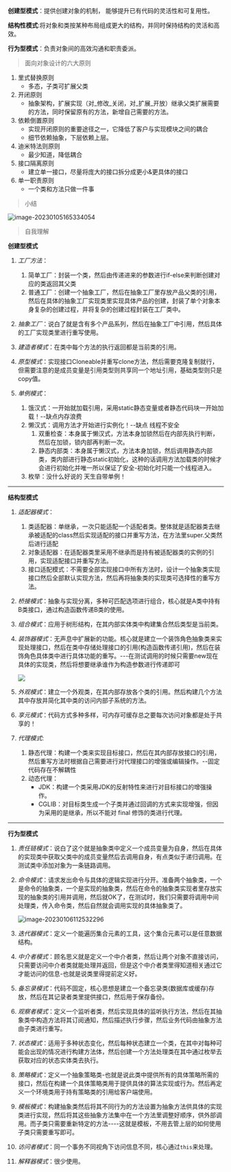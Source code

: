 **创建型模式**：提供创建对象的机制， 能够提升已有代码的灵活性和可复用性。

**结构性模式**:将对象和类按某种布局组成更大的结构，并同时保持结构的灵活和⾼效。

**行为型模式**：负责对象间的高效沟通和职责委派。

> 面向对象设计的六大原则

1. 里式替换原则
   - 多态，子类可扩展父类
2. 开闭原则
   - 抽象架构，扩展实现（对_修改_关闭，对_扩展_开放）继承父类扩展需要的方法，同时保留原有的方法，新增自己需要的方法。
3. 依赖倒置原则
   - 实现开闭原则的重要途径之一，它降低了客户与实现模块之间的耦合
   - 细节依赖抽象，下层依赖上层。
4. 迪米特法则原则
   - 最少知道，降低耦合
5. 接口隔离原则
   - 建立单一接口，尽量将庞大的接口拆分成更小&更具体的接口
6. 单一职责原则
   - 一个类和方法只做一件事

> 小结

![image-20230105165334054](https://springcloud-hrm-miao.oss-cn-beijing.aliyuncs.com/markdown/202301051653250.png)

> 自我理解

**创建型模式**

1. *工厂方法*：

   1. 简单工厂：封装一个类，然后由传递进来的参数进行if-else来判断创建对应的类返回其父类
   2. 普通工厂：创建一个抽象工厂，然后在抽象工厂里存放产品父类的引用，然后在具体的抽象工厂实现类里实现具体产品的创建，封装了单个对象本身复杂的创建过程，并将复杂的创建过程封装在工厂类中。

2. *抽象工厂*：说白了就是含有多个产品系列，然后在抽象工厂中引用，然后具体的工厂实现类里进行重写使用。

3. *建造者模式*：在类中每个方法的执行返回都是当前类的引用。

4. *原型模式*：实现接口Cloneable并重写clone方法，然后需要克隆复制就行，但需要注意的是成员变量是引用类型则共享同一个地址引用，基础类型则只是copy值。

5. *单例模式*：

   1. 饿汉式：一开始就加载引用，采用static静态变量或者静态代码块一开始加载！--缺点内存浪费
   2. 懒汉式：调用方法才开始进行实例化！--缺点 线程不安全
      1. 双重检查：本身属于懒汉式，方法本身加锁然后在内部先执行判断，然后在加锁，锁内部再判断一次。
      2. 静态内部类：本身属于懒汉式，方法本身加锁，然后调用静态内部类，类内部进行静态static初始化，这种的话调用方法加载类的时候才会进行初始化并唯一所以保证了安全-初始化时只能一个线程进入。
   3. 枚举：没什么好说的 天生自带单例！

---

**结构型模式**

1. *适配器模式*：

   1. 类适配器：单继承，一次只能适配一个适配者类。整体就是适配器类去继承被适配的class然后实现适配的接口并重写方法，在方法里super.父类然后进行适配
   2. 对象适配器：在适配器类里采用不继承而是持有被适配器类的实例的引用，实现适配接口并重写方法。
   3. 接口适配模式：不需要全部实现接口中所有方法时，设计一个抽象类实现接口然后全部默认实现方法，然后再将抽象类的实现类可选择性的重写方法。

2. *桥接模式*：抽象与实现分离，多种可匹配选项进行组合，核心就是A类中持有B类接口，通过构造函数传递B类的使用。

3. *组合模式*：应用于树形结构，在其内部实体类中构建集合然后类型是当前类。

4. *装饰器模式*：无声息中扩展新的功能。核心就是建立一个装饰角色抽象类来实现处理接口，然后在类中存储处理接口的引用(构造函数传递引用)，然后在装饰角色具体类中进行具体功能的重写。---在测试调用的时候只需要new现在具体的实现类，然后将想要继承谁作为构造参数进行传递即可

   ![](https://springcloud-hrm-miao.oss-cn-beijing.aliyuncs.com/markdown/202301061019979.png)

5. *外观模式*：建立一个外观类，在其内部存放各个类的引用。然后构建几个方法其中存放并简化其中类的访问内部子系统的方法。
6. *享元模式*：代码方式多种多样，可内存可缓存总之要每次访问对象都是处于共享的！
7. *代理模式*: 
   1. 静态代理：构建一个类来实现目标接口，然后在其内部存放接口的引用，然后重写方法时根据自己需要进行对代理接口的增强或编辑操作。--固定代码存在不解耦性
   2. 动态代理：
      - JDK：构建一个类采用JDK的反射特性来进行对目标接口的增强操作。
      - CGLIB：对目标类生成一个子类并通过回调的方式来实现增强，但因为采用的是继承，所以不能对 final 修饰的类进行代理。

----

**行为型模式**

1. *责任链模式*：说白了这个就是抽象类中定义一个成员变量为自身，然后在具体的实现类中获取父类中的成员变量然后去调用自身，有点类似于递归调用。在测试类中添加对象为一条链路调用。

2. *命令模式*：请求发出命令与具体的逻辑实现进行分开。准备两个抽象类，一个是命令的抽象类，一个是实现的抽象类，然后在命令的抽象类实现者里存放实现的抽象类的引用并调用，然后就OK了，在测试时，我们只需要将调用中间处理类，传入命令类，然后自然就会调用实现的具体抽象类了。

   ![image-20230106112532296](https://springcloud-hrm-miao.oss-cn-beijing.aliyuncs.com/markdown/202301061125351.png)

3. *迭代器模式*：定义一个能遍历集合元素的工具，这个集合元素可以是任意数据结构。

4. *中介者模式*：顾名思义就是定义一个中介者类，然后让两个对象不直接访问，只需要访问中介者类就能处理并返回，但是这个中介者类里得知道相关通过它才能访问的信息-也就是说类里得提前定义好。

5. *备忘录模式*：代码不固定，核心思想是建立一个备忘录类(数据库或缓存)存放，然后在其记录者类里提供接口，然后用于保存备份。

6. *观察者模式*：定义一个监听者类，然后实现具体的监听执行方法，然后在其抽象类中构造方法将其订阅通知，然后描述执行步骤，然后业务代码由抽象方法由子类进行重写。

7. *状态模式*：适用于多种状态变化，然后每种状态建立一个类，在其中对每种可能会出现的情况进行构建方法体，然后创建一个方法处理类在其中通过枚举去获取对应的状态实体类去执行。

8. *策略模式*：定义一个抽象策略类-也就是说此类中提供所有的具体策略所需的接口，然后在构建一个具体策略类用于提供具体的算法实现或行为。然后再定义一个环境类用于持有策略类的引用给客户端使用。

9. *模板模式*：构建抽象类然后将其不同行为的方法设置为抽象方法供具体的实现类进行实现，然后将其这些抽象方法集中在一个方法里调整好顺序，供外部调用。而子类只需要重新特定的方法----这就是模板，不用去管上层的如何使用子类只需要重写即可。

10. *访问者模式*：同一个事务不同视角下访问信息不同，核心通过`this`来处理。

11. *解释器模式*：很少使用。

​	
